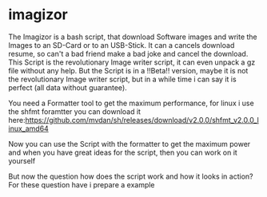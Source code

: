 # imagizor
The Imagizor is a bash script, that download Software images and write the Images to an SD-Card or to an USB-Stick.
It can a cancels download resume, so can't a bad friend make a bad joke and cancel the download. 
This Script is the revolutionary Image writer script, it can even unpack a gz file without any help.
But the Script is in a !!Beta!! version, maybe it is not the revolutionary Image writer script, but in a while time i can say it is perfect (all data without guarantee).

You need a Formatter tool to get the maximum performance, for linux i use the shfmt foramtter you can download it here:https://github.com/mvdan/sh/releases/download/v2.0.0/shfmt_v2.0.0_linux_amd64

Now you can use the Script with the formatter to get the maximum power and when you have great ideas for the script, then you can work on it yourself

But now the question how does the script work and how it looks in action?
For these question have i prepare a example
